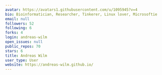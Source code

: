 ```yaml
---
avatar: https://avatars1.githubusercontent.com/u/1095945?v=4
bio: Bioinformatician, Researcher, Tinkerer, Linux lover, Microsoftie
email: null
followers: 52
following: 6
forks: 4
login: andreas-wilm
open_issues: null
public_repos: 70
stars: 6
title: Andreas Wilm
user_type: User
website: https://andreas-wilm.github.io/
---
```

